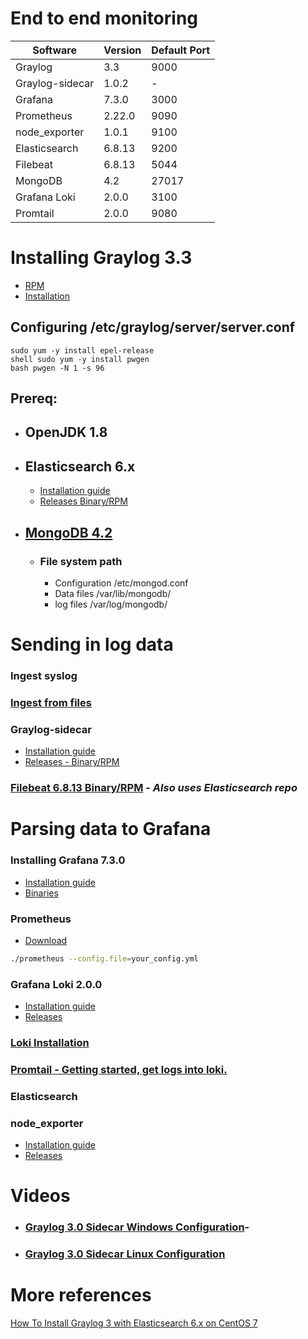 # End to end monitoring

Software | Version | Default Port
------------ | ------------- | ------------
Graylog | 3.3 | 9000
Graylog-sidecar | 1.0.2 | -
Grafana | 7.3.0 | 3000
Prometheus | 2.22.0 | 9090
node_exporter | 1.0.1 | 9100
Elasticsearch | 6.8.13 | 9200
Filebeat | 6.8.13 | 5044
MongoDB | 4.2 | 27017
Grafana Loki | 2.0.0 | 3100
Promtail | 2.0.0 | 9080

# Installing Graylog 3.3
  - [RPM](https://docs.graylog.org/en/3.3/pages/installation/operating_system_packages.html)
  - [Installation](https://docs.graylog.org/en/3.3/pages/installation/os/centos.html#centosguide)
  ## Configuring /etc/graylog/server/server.conf
  ```shell 
  sudo yum -y install epel-release
  shell sudo yum -y install pwgen
  bash pwgen -N 1 -s 96
  ```

## Prereq:
- ##	OpenJDK 1.8
- ##	Elasticsearch 6.x
  - [Installation guide](https://www.elastic.co/guide/en/elasticsearch/reference/current/targz.html)
  -	[Releases Binary/RPM](https://www.elastic.co/downloads/past-releases/elasticsearch-6-8-13)
- ##	[MongoDB 4.2](Https://docs.mongodb.com/manual/tutorial/install-mongodb-on-red-hat/)
    - ### File system path
       - Configuration /etc/mongod.conf
       - Data files	/var/lib/mongodb/
       - log files	/var/log/mongodb/

# Sending in log data
###	Ingest syslog 
###	[Ingest from files](https://docs.graylog.org/en/3.3/pages/sending/files.html)
### Graylog-sidecar	
 - [Installation guide](https://docs.graylog.org/en/3.3/pages/sidecar.html#graylog-sidecar)
 - [Releases - Binary/RPM](https://github.com/Graylog2/collector-sidecar/releases)
### [Filebeat 6.8.13 Binary/RPM](https://www.elastic.co/downloads/past-releases/filebeat-6-8-13) - *Also uses Elasticsearch repo*

# Parsing data to Grafana

### Installing Grafana 7.3.0
-	[Installation guide](https://grafana.com/docs/grafana/latest/installation/rpm/)
-	[Binaries](https://grafana.com/grafana/download/7.3.0?platform=linux)
### Prometheus
- [Download](https://prometheus.io/download/)
```bash
./prometheus --config.file=your_config.yml
```
###	Grafana Loki 2.0.0
- [Installation guide](https://github.com/grafana/loki)
- [Releases](https://github.com/grafana/loki/releases)

###	[Loki Installation](https://grafana.com/docs/loki/latest/installation/local/)
###	[Promtail - Getting started, get logs into loki.](https://grafana.com/docs/loki/latest/getting-started/get-logs-into-loki/)
###	Elasticsearch
### node_exporter
- [Installation guide](https://geekflare.com/prometheus-grafana-setup-for-linux/)
- [Releases]()


# Videos
- ### [Graylog 3.0 Sidecar Windows Configuration](https://www.youtube.com/watch?v=oJ08QadvM88)-
- ### [Graylog 3.0 Sidecar Linux Configuration](https://www.youtube.com/watch?v=gjXXs0_fBzU)

# More references
[How To Install Graylog 3 with Elasticsearch 6.x on CentOS 7](https://computingforgeeks.com/how-to-install-graylog-with-elasticsearch-on-centos-7/)
